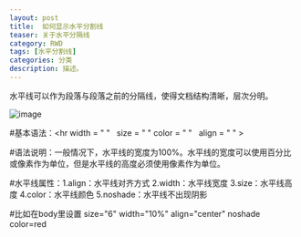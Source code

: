 ```yaml
---
layout: post
title:  如何显示水平分割线
teaser: 关于水平分隔线
category: RWD
tags: [水平分割线]
categories: 分类
description: 描述。
---
```


水平线可以作为段落与段落之前的分隔线，使得文档结构清晰，层次分明。


![image](https://debbie925.github.io/img/Superman.jpg)

#基本语法：<hr width = " "   size = " "  color = " "   align = " " >

#语法说明：一般情况下，水平线的宽度为100%。水平线的宽度可以使用百分比或像素作为单位，但是水平线的高度必须使用像素作为单位。

#水平线属性：1.align：水平线对齐方式
2.width：水平线宽度
3.size：水平线高度
4.color：水平线颜色
5.noshade：水平线不出现阴影



#比如在body里设置
size="6" width="10%" align="center" noshade color=red



